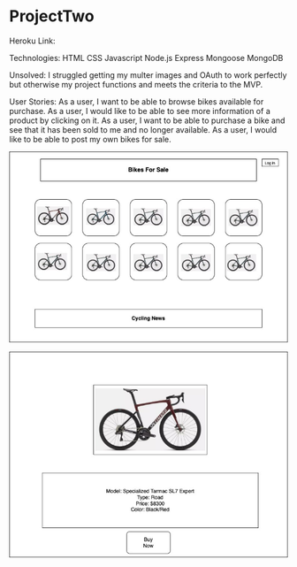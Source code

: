 # ProjectTwo

Heroku Link:

Technologies:
HTML
CSS
Javascript
Node.js
Express
Mongoose
MongoDB

Unsolved:
I struggled getting my multer images and OAuth to work perfectly but otherwise my project functions and meets the criteria to the MVP.

User Stories:
As a user, I want to be able to browse bikes available for purchase.
As a user, I would like to be able to see more information of a product by clicking on it.
As a user, I want to be able to purchase a bike and see that it has been sold to me and no longer available.
As a user, I would like to be able to post my own bikes for sale.

![](uploads/Untitled%20Diagram-Page-1.jpg)

![](uploads/Untitled%20Diagram-Page-2.jpg)